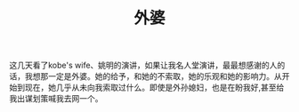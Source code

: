 ﻿---
layout: post
title: 外婆
category: 乐趣
tags: 乐趣
keywords: 
description: 
---


这几天看了kobe's wife、姚明的演讲，如果让我名人堂演讲，最最想感谢的人的话，我想那一定是外婆。她的给予，和她的不索取，她的乐观和她的影响力。从开始到现在，她几乎从未向我索取过什么。即使是外孙媳妇，也是在盼我好,甚至给我出谋划策喊我去网一个。







